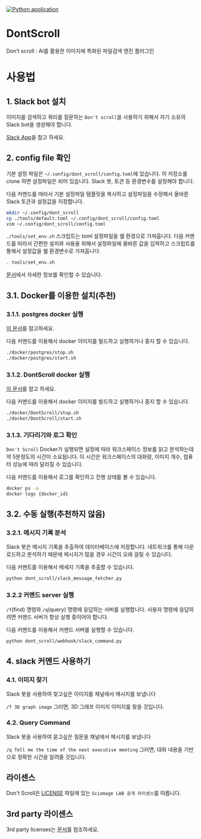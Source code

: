 [![Python application](https://github.com/sciomage-lab/DontScroll/actions/workflows/python-app.yml/badge.svg?branch=main)](https://github.com/sciomage-lab/DontScroll/actions/workflows/python-app.yml)

# DontScroll
Don’t scroll : AI를 활용한 이미지에 특화된 파일검색 엔진 플러그인 

# 사용법

## 1. Slack bot 설치

이미지를 검색하고 쿼리를 질문하는 `Don't scroll`을 사용하기 위해서 자기 소유의 Slack bot을 생성해야 합니다.

[Slack App](https://api.slack.com/apps)을 참고 하세요.

## 2. config file 확인

기본 설정 파일은 `~/.config/dont_scroll/config.toml`에 있습니다.
이 저장소를 clone 하면 설정파일은 비어 있습니다.
Slack 봇, 토큰 등 환경변수를 설정해야 합니다.

다음 커멘드를 따라서 기본 설정파일 템플릿을 복사하고 설정파일을 수정해서 올바른 Slack 토큰과 설정값을 지정합니다.

```bash
mkdir ~/.config/dont_scroll
cp ./tools/default.toml ~/.config/dont_scroll/config.toml
vim ~/.config/dont_scroll/config.toml
```

`./tools/set_env.sh` 스크립트는 toml 설정파일을 쉘 환경으로 가져옵니다.
다음 커멘드를 따라서 간편한 설치와 사용을 위해서 설정파일에 올바른 값을 입력하고 스크립트를 통해서 설정값을 쉘 환경변수로 가져옵니다.

```bash
. tools/set_env.sh
```

[문서](./tools/README.md)에서 자세한 정보를 확인할 수 있습니다.

## 3.1. Docker를 이용한 설치(추천)

### 3.1.1. postgres docker 실행

[이 문서](./docker/postgres/README.md)를 참고하세요.

다음 커멘드를 이용해서 docker 이미지를 빌드하고 실행하거나 중지 할 수 있습니다.

```bash
./docker/postgres/stop.sh
./docker/postgres/start.sh
```

### 3.1.2. DontScroll docker 실행

[이 문서](./docker/DontScroll/README.md)를 참고 하세요.

다음 커멘드를 이용해서 docker 이미지를 빌드하고 실행하거나 중지 할 수 있습니다.

```bash
./docker/DontScroll/stop.sh
./docker/DontScroll/start.sh
```

### 3.1.3. 기다리기와 로그 확인

`Don't Scroll` Docker가 실행되면 설정에 따라 워크스페이스 정보를 읽고 분석하는데 약 5분정도의 시간이 소요됩니다.
이 시간은 워크스페이스의 대화량, 이미지 개수, 컴퓨터 성능에 따라 달라질 수 있습니다.

다음 커멘드를 이용해서 로그를 확인하고 진행 상태를 볼 수 있습니다.  

```bash
docker ps -a
docker logs {docker_id}
```

## 3.2. 수동 실행(추천하지 않음)

### 3.2.1. 메시지 기록 분석

Slack 봇은 메시지 기록을 추출하여 데이터베이스에 저장합니다.
네트워크를 통해 다운로드하고 분석하기 때문에 메시지가 많을 경우 시간이 오래 걸릴 수 있습니다.

다음 커멘트를 이용해서 메세지 기록을 추출할 수 있습니다.

```bash
python dont_scroll/slack_message_fetcher.py
```

### 3.2.2 커멘드 server 실행

`/f`(find) 명령와 `/q`(query) 명령에 응답하는 서버를 실행합니다. 
사용자 명령에 응답하려면 커맨드 서버가 항상 실행 중이어야 합니다.

다음 커멘드를 이용해서 커멘드 서버를 실행할 수 있습니다.

```bash
python dont_scroll/webhook/slack_command.py
```

## 4. slack 커멘드 사용하기

### 4.1. 이미지 찾기

Slack 봇을 사용하여 찾고싶은 이미지를 채널에서 메시지를 보냅니다

`/f 3D graph image`
그러면, 3D 그래프 이미지 이미지를 찾을 것입니다.

### 4.2. Query Command

Slack 봇을 사용하여 묻고싶은 질문을 채널에서 메시지를 보냅니다

`/q Tell me the time of the next executive meeting`
그러면, 대화 내용을 기반으로 정확한 시간을 알려줄 것입니다.

## 라이센스
Don't Scroll은 [LICENSE](LICENSE.md) 파일에 있는 `Sciomage LAB 공개 라이센스`를 따릅니다.

## 3rd party 라이센스
3rd party licenses는 [문서](docs/license-list.md)를 참조하세요.
